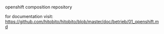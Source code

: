 openshift composition repository

for documentation visit: https://github.com/hitobito/hitobito/blob/master/doc/betrieb/01_openshift.md
